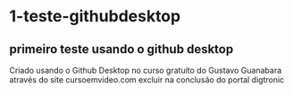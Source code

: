 # 1-teste-githubdesktop
## primeiro teste usando o github desktop

Criado usando o Github Desktop no curso gratuíto do Gustavo Guanabara através do site cursoemvideo.com
excluir na conclusão do portal digtronic

